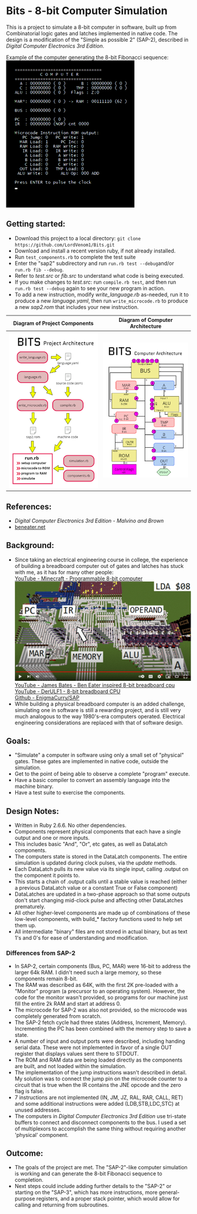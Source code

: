 # Bits - 8-bit Computer Simulation
This is a project to simulate a 8-bit computer in software, built up from Combinatorial logic gates and latches implemented in native code.
The design is a modification of the "Simple as possible 2" (SAP-2), described in *Digital Computer Electronics 3rd Edition*.

Example of the computer generating the 8-bit Fibonacci sequence:  
![Computer simulating Fibonacci](/images/sap2fib2.gif?raw=true "Computer Operation")  

## Getting started:
* Download this project to a local directory: `git clone https://github.com/LordVenom1/Bits.git`
* Download and install a recent version ruby, if not already installed.
* Run `test_components.rb` to complete the test suite
* Enter the "sap2" subdirectory and run `run.rb test --debug`and/or `run.rb fib --debug`.
* Refer to *test.src* or *fib.src* to understand what code is being executed.
* If you make changes to *test.src*: run `compile.rb test`, and then run `run.rb test --debug` again to see your new program in action.
* To add a new instruction, modify *write_language.rb* as-needed, run it to produce a new *language.yaml*, then run `write_microcode.rb` to produce a new *sap2.rom* that includes your new instruction.

Diagram of Project Components |  Diagram of Computer Architecture 
------------------------------|-----------------------------------
![Diagram of Project Architecture](/images/software_arch.png?raw=true "Project Architecture")|![Diagram of Computer Architecture](/images/sap2_arch.png?raw=true "SAP-2-like Computer Architecture")  

## References:
- *Digital Computer Electronics 3rd Edition - Malvino and Brown*
- [beneater.net](https://eater.net/8bit)

## Background:
- Since taking an electrical engineering course in college, the experience of building a breadboard computer out of gates and latches has stuck with me, as it has for many other people:  
  [YouTube - Minecraft - Programmable 8-bit computer](https://www.youtube.com/watch?v=ydd6l3iYOZE)  
  [![YouTube - Michael Roberts - Minecraft - Programmable 8-bit computer](/images/youtube_ydd6l3iYOZE2.png?raw=true)](https://www.youtube.com/watch?v=ydd6l3iYOZE)  
  [YouTube - James Bates - Ben Eater inspired 8-bit breadboard cpu](https://www.youtube.com/playlist?list=PL_i7PfWMNYobSPpg1_voiDe6qBcjvuVui)  
  [YouTube - DerULF1 - 8-bit breadboard CPU](https://www.youtube.com/playlist?list=PL5-Ar_CvItgaP27eT_C7MnCiubkyaEqF0)      
  [Github - EnigmaCurry/SAP](https://github.com/EnigmaCurry/SAP)  
- While building a physical breadboard computer is an added challenge, simulating one in software is still a rewarding project, and is still very much analogous to the way 1980's-era computers operated.  Electrical engineering considerations are replaced with that of software design.

## Goals:
- "Simulate" a computer in software using only a small set of "physical" gates.  These gates are implemented in native code, outside the simulation.
- Get to the point of being able to observe a complete "program" execute.
- Have a basic compiler to convert an assembly language into the machine binary.
- Have a test suite to exercise the components.

## Design Notes:
- Written in Ruby 2.6.6.  No other dependencies.
- Components represent physical components that each have a single output and one or more inputs.  
- This includes basic "And", "Or", etc gates, as well as DataLatch components.
- The computers state is stored in the DataLatch components.  The entire simulation is updated during clock pulses, via the *update* methods.
- Each DataLatch pulls its new value via its single input, calling .output on the component it points to.
- This starts a chain of .output calls until a stable value is reached (either a previous DataLatch value or a constant True or False component)
- DataLatches are updated in a two-phase approach so that some outputs don't start changing mid-clock pulse and affecting other DataLatches prematurely.
- All other higher-level components are made up of combinations of these low-level components, with build_* factory functions used to help set them up.
- All intermediate "binary" files are not stored in actual binary, but as text 1's and 0's for ease of understanding and modification.

### Differences from SAP-2
- In SAP-2, certain components (Bus, PC, MAR) were 16-bit to address the larger 64k RAM.  I didn't need such a large memory, so these components remain 8-bit.
- The RAM was described as 64K, with the first 2K pre-loaded with a "Monitor" program (a precursor to an operating system).  However, the code for the monitor wasn't provided, so programs for our machine just fill the entire 2k RAM and start at address 0.
- The microcode for SAP-2 was also not provided, so the microcode was completely generated from scratch.
- The SAP-2 fetch cycle had three states (Address, Increment, Memory).  Incrementing the PC has been combined with the memory step to save a state.
- A number of input and output ports were described, including handing serial data.  These were not implemented in favor of a single OUT register that displays values sent there to STDOUT.
- The ROM and RAM data are being loaded directly as the components are built, and not loaded within the simulation.
- The implementation of the jump instructions wasn't described in detail.  My solution was to connect the jump pin on the microcode counter to a circuit that is true when the IR contains the JNE opcode and the zero flag is false.
- 7 instructions are not implemented (IN, JM, JZ, RAL, RAR, CALL, RET) and some additional instructions were added (LDB,STB,LDC,STC) at unused addresses.
- The computers in *Digital Computer Electronics 3rd Edition* use tri-state buffers to connect and disconnect components to the bus.  I used a set of multiplexors to accomplish the same thing without requiring another 'physical' component.

## Outcome:
- The goals of the project are met.  The "SAP-2"-like computer simulation is working and can generate the 8-bit Fibonacci sequence to completion.
- Next steps could include adding further details to the "SAP-2" or starting on the "SAP-3", which has more instructions, more general-purpose registers, and a proper stack pointer, which would allow for calling and returning from subroutines.

